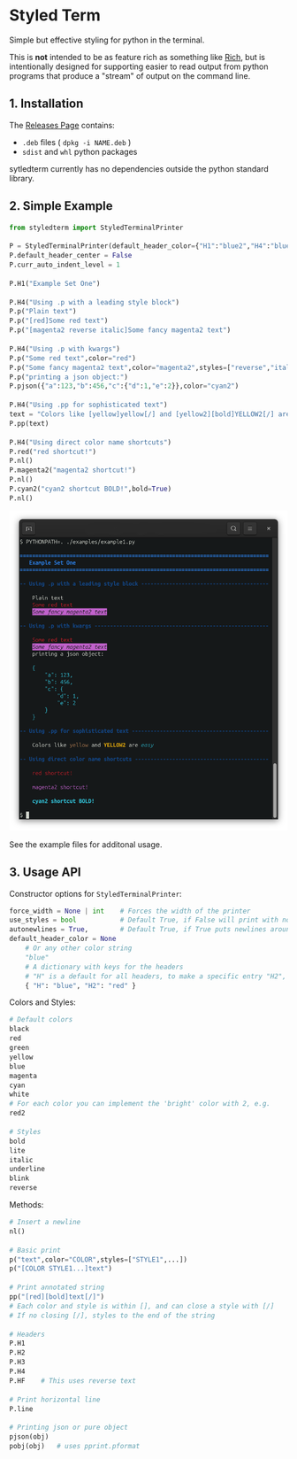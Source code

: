# Styled Term

Simple but effective styling for python in the terminal.

This is **not** intended to be as feature rich as something like [Rich](https://github.com/Textualize/rich),
but is intentionally designed for supporting easier to read output from python programs that produce a
"stream" of output on the command line.


## 1. Installation

The [Releases Page](https://github.com/jeffreyleblanc/styledterm/releases) contains:

* `.deb` files ( `dpkg -i NAME.deb` )
* `sdist` and `whl` python packages

sytledterm currently has no dependencies outside the python standard library.


## 2. Simple Example

```python
from styledterm import StyledTerminalPrinter

P = StyledTerminalPrinter(default_header_color={"H1":"blue2","H4":"blue"})
P.default_header_center = False
P.curr_auto_indent_level = 1

P.H1("Example Set One")

P.H4("Using .p with a leading style block")
P.p("Plain text")
P.p("[red]Some red text")
P.p("[magenta2 reverse italic]Some fancy magenta2 text")

P.H4("Using .p with kwargs")
P.p("Some red text",color="red")
P.p("Some fancy magenta2 text",color="magenta2",styles=["reverse","italic"])
P.p("printing a json object:")
P.pjson({"a":123,"b":456,"c":{"d":1,"e":2}},color="cyan2")

P.H4("Using .pp for sophisticated text")
text = "Colors like [yellow]yellow[/] and [yellow2][bold]YELLOW2[/] are [cyan][italic]easy[/]"
P.pp(text)

P.H4("Using direct color name shortcuts")
P.red("red shortcut!")
P.nl()
P.magenta2("magenta2 shortcut!")
P.nl()
P.cyan2("cyan2 shortcut BOLD!",bold=True)
P.nl()
```

![Image of the above code in the terminal](./images/example1-screenshot.png)

See the example files for additonal usage.


## 3. Usage API

Constructor options for `StyledTerminalPrinter`:

```python
force_width = None | int    # Forces the width of the printer
use_styles = bool           # Default True, if False will print with no styling
autonewlines = True,        # Default True, if True puts newlines around P.Hx statements
default_header_color = None
    # Or any other color string
    "blue"
    # A dictionary with keys for the headers
    # "H" is a default for all headers, to make a specific entry "H2", "H3", etc..
    { "H": "blue", "H2": "red" }
```

Colors and Styles:

```python
# Default colors
black
red
green
yellow
blue
magenta
cyan
white
# For each color you can implement the 'bright' color with 2, e.g.
red2

# Styles
bold
lite
italic
underline
blink
reverse
```

Methods:

```python
# Insert a newline
nl()

# Basic print
p("text",color="COLOR",styles=["STYLE1",...])
p("[COLOR STYLE1...]text")

# Print annotated string
pp("[red][bold]text[/]")
# Each color and style is within [], and can close a style with [/]
# If no closing [/], styles to the end of the string

# Headers
P.H1
P.H2
P.H3
P.H4
P.HF    # This uses reverse text

# Print horizontal line
P.line

# Printing json or pure object
pjson(obj)
pobj(obj)   # uses pprint.pformat
```
